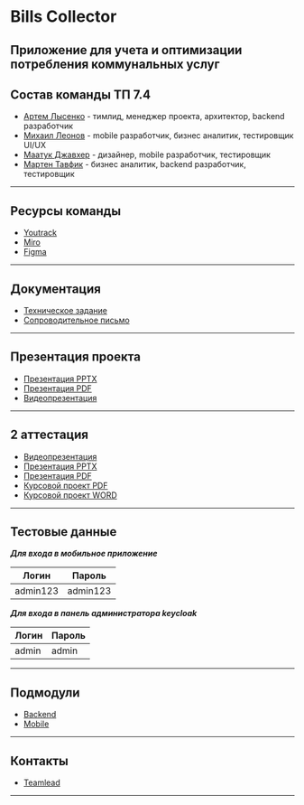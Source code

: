 # Bills Collector

## Приложение для учета и оптимизации потребления коммунальных услуг

Состав команды ТП 7.4
---

* [Артем Лысенко](https://github.com/quicklybly) - тимлид, менеджер проекта, архитектор, backend разработчик
* [Михаил Леонов](https://github.com/Jim-jimjim) - mobile разработчик, бизнес аналитик, тестировщик UI/UX
* [Маатук Джавхер](https://github.com/JawharVal) - дизайнер, mobile разработчик, тестировщик
* [Мартен Тавфик](https://github.com/MartinOsama) - бизнес аналитик, backend разработчик, тестировщик

---
Ресурсы команды
---

* [Youtrack](https://quicklybly.youtrack.cloud/projects/872e36b8-4eeb-4623-a067-4e8c6b2eaff0)
* [Miro](https://miro.com/app/board/uXjVNqeh0Pg=/?share_link_id=259709285800)
* [Figma](https://www.figma.com/file/m4p753ctBYmTE3UAJgYsoQ/bills-collector?type=design&node-id=0%3A1&mode=design&t=fIvArJTSftmxRWnY-1)

---

Документация
--- 

* [Техническое задание](https://github.com/quicklybly/bills-collector/tree/master/documentation/specification/specification.pdf)
* [Сопроводительное письмо](https://github.com/quicklybly/bills-collector/tree/master/documentation/cover-letter/cover-letter.pdf)

---

Презентация проекта
---

* [Презентация PPTX](https://github.com/quicklybly/bills-collector/tree/master/presentation/bills-collector.pptx)
* [Презентация PDF](https://github.com/quicklybly/bills-collector/tree/master/presentation/bills-collector.pdf)
* [Видеопрезентация](https://drive.google.com/file/d/1bPWe5UVn1BipCYNxwn9VDcjQoVszwTqS/view?usp=sharing)

---

2 аттестация
---

* [Видеопрезентация](https://drive.google.com/file/d/1lWRFBc-muT7LnR77Svg0B7lq4wa7r-md/view)
* [Презентация PPTX](https://github.com/quicklybly/bills-collector/tree/master/presentation/attestation/bills-collector.pptx)
* [Презентация PDF](https://github.com/quicklybly/bills-collector/tree/master/presentation/attestation/bills-collector.pdf)
* [Курсовой проект PDF](https://github.com/quicklybly/bills-collector/blob/master/documentation/course-project/course-project.pdf)
* [Курсовой проект WORD](https://github.com/quicklybly/bills-collector/blob/master/documentation/course-project/course-project.docx)

---

Тестовые данные
---
***Для входа в мобильное приложение***

| Логин    | Пароль   |
|----------|----------|
| admin123 | admin123 |

***Для входа в панель администратора keycloak***

| Логин | Пароль |
|-------|--------|
| admin | admin  |

---

Подмодули
---

* [Backend](https://github.com/quicklybly/bills-collector-backend)
* [Mobile](https://github.com/quicklybly/bills-collector-mobile)

---

Контакты
---

* [Teamlead](https://t.me/quicklybly)

---
